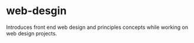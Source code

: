 # web-desgin
Introduces front end web design and principles concepts while working on web design projects.
